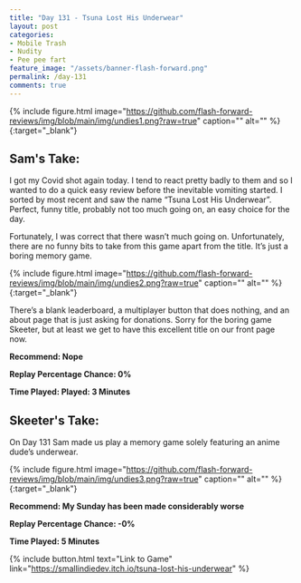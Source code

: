 ```yaml
---
title: "Day 131 - Tsuna Lost His Underwear"
layout: post
categories:
- Mobile Trash
- Nudity
- Pee pee fart
feature_image: "/assets/banner-flash-forward.png"
permalink: /day-131
comments: true
---
```


{% include figure.html image="https://github.com/flash-forward-reviews/img/blob/main/img/undies1.png?raw=true" caption="" alt="" %}{:target="_blank"}

## Sam's Take:

I got my Covid shot again today. I tend to react pretty badly to them and so I wanted to do a quick easy review before the inevitable vomiting started. I sorted by most recent and saw the name “Tsuna Lost His Underwear”. Perfect, funny title, probably not too much going on, an easy choice for the day.

Fortunately, I was correct that there wasn’t much going on. Unfortunately, there are no funny bits to take from this game apart from the title. It’s just a boring memory game.

{% include figure.html image="https://github.com/flash-forward-reviews/img/blob/main/img/undies2.png?raw=true" caption="" alt="" %}{:target="_blank"}

There’s a blank leaderboard, a multiplayer button that does nothing, and an about page that is just asking for donations. Sorry for the boring game Skeeter, but at least we get to have this excellent title on our front page now.

**Recommend: Nope**

**Replay Percentage Chance: 0%**

**Time Played: Played: 3 Minutes**

## Skeeter's Take:

On Day 131 Sam made us play a memory game solely featuring an anime dude’s underwear.

{% include figure.html image="https://github.com/flash-forward-reviews/img/blob/main/img/undies3.png?raw=true" caption="" alt="" %}{:target="_blank"}

**Recommend: My Sunday has been made considerably worse**

**Replay Percentage Chance: -0%**

**Time Played: 5 Minutes**

{% include button.html text="Link to Game" link="https://smallindiedev.itch.io/tsuna-lost-his-underwear" %}